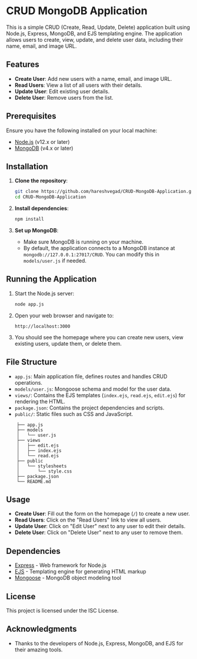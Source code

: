 # CRUD MongoDB Application

This is a simple CRUD (Create, Read, Update, Delete) application built using Node.js, Express, MongoDB, and EJS templating engine. The application allows users to create, view, update, and delete user data, including their name, email, and image URL.

## Features

- **Create User**: Add new users with a name, email, and image URL.
- **Read Users**: View a list of all users with their details.
- **Update User**: Edit existing user details.
- **Delete User**: Remove users from the list.

## Prerequisites

Ensure you have the following installed on your local machine:

- [Node.js](https://nodejs.org/) (v12.x or later)
- [MongoDB](https://www.mongodb.com/) (v4.x or later)

## Installation

1. **Clone the repository**:

    ```bash
    git clone https://github.com/hareshvegad/CRUD-MongoDB-Application.git
    cd CRUD-MongoDB-Application
    ```

2. **Install dependencies**:

    ```bash
    npm install
    ```

3. **Set up MongoDB**:

    - Make sure MongoDB is running on your machine.
    - By default, the application connects to a MongoDB instance at `mongodb://127.0.0.1:27017/CRUD`. You can modify this in `models/user.js` if needed.

## Running the Application

1. Start the Node.js server:

    ```bash
    node app.js
    ```

2. Open your web browser and navigate to:

    ```
    http://localhost:3000
    ```

3. You should see the homepage where you can create new users, view existing users, update them, or delete them.

## File Structure

- `app.js`: Main application file, defines routes and handles CRUD operations.
- `models/user.js`: Mongoose schema and model for the user data.
- `views/`: Contains the EJS templates (`index.ejs`, `read.ejs`, `edit.ejs`) for rendering the HTML.
- `package.json`: Contains the project dependencies and scripts.
- `public/`: Static files such as CSS and JavaScript.

```
    ├── app.js
    ├── models
    │   └── user.js
    ├── views
    │   ├── edit.ejs
    │   ├── index.ejs
    │   └── read.ejs
    ├── public
    │   └── stylesheets
    │       └── style.css
    ├── package.json
    └── README.md
```

## Usage

- **Create User**: Fill out the form on the homepage (`/`) to create a new user.
- **Read Users**: Click on the "Read Users" link to view all users.
- **Update User**: Click on "Edit User" next to any user to edit their details.
- **Delete User**: Click on "Delete User" next to any user to remove them.

## Dependencies

- [Express](https://expressjs.com/) - Web framework for Node.js
- [EJS](https://ejs.co/) - Templating engine for generating HTML markup
- [Mongoose](https://mongoosejs.com/) - MongoDB object modeling tool

## License

This project is licensed under the ISC License.

## Acknowledgments

- Thanks to the developers of Node.js, Express, MongoDB, and EJS for their amazing tools.
